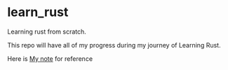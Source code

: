 # learn_rust
Learning rust from scratch. 

This repo will have all of my progress during my journey of Learning Rust.

Here is <a href="https://learn-rust-from-scratch.notion.site/Rust-Data-Types-and-their-associated-functions-0b2a420e6d3e4afeb3166a445a92d1aa?pvs=4">My note</a> for reference
